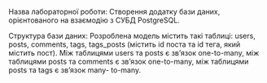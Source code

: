 Назва лабораторної роботи: Створення додатку бази даних,
орієнтованого на взаємодію з СУБД PostgreSQL.

Структура бази даних: Розроблена модель містить такі таблиці: users, posts, comments, tags,
tags_posts (містить id поста та id тега, який містить пост).
Між таблицями users та posts є зв’язок one-to-many, між таблицями posts
та comments є зв’язок one-to-many, між таблицями posts та tags є зв’язок many-
to-many.